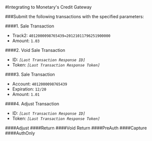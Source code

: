 #Integrating to Monetary's Credit Gateway

###Submit the following transactions with the specified parameters:

####1. Sale Transaction
 * Track2: `4012000098765439=20121011796251900000`
 * Amount: `1.03` 

####2. Void Sale Transaction
 * ID: _`[Last Transaction Response ID]`_
 * Token: _`[Last Transaction Response Token]`_

####3. Sale Transaction
  * Account: `4012000098765439`
  * Expiration: `12/20`
  * Amount: `1.01`

####4. Adjust Transaction
  * ID: _`[Last Transaction Response ID]`_
  * Token: _`[Last Transaction Response Token]`_

####Adjust
####Return
####Void Return
####PreAuth
####Capture
####AuthOnly


